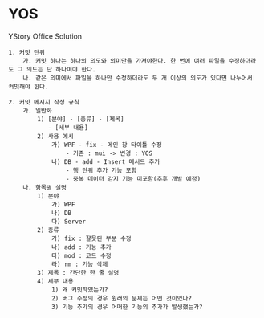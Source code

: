 # YOS
YStory Office Solution

	1. 커밋 단위
		가. 커밋 하나는 하나의 의도와 의미만을 가져야한다. 한 번에 여러 파일을 수정하더라도 그 의도는 단 하나여야 한다.
		나. 같은 의미에서 파일을 하나만 수정하더라도 두 개 이상의 의도가 있다면 나누어서 커밋해야 한다.
		
	2. 커밋 메시지 작성 규칙
		가. 일반화
			1) [분야] - [종류] - [제목]
			   - [세부 내용]
			2) 사용 예시
				가) WPF - fix - 메인 창 타이틀 수정
			   	    - 기존 : mui -> 변경 : YOS
			   	나) DB - add - Insert 메서드 추가
			   	    - 행 단위 추가 기능 포함
			   	    - 중복 데이터 감지 기능 미포함(추후 개발 예정)
		나. 항목별 설명
			1) 분야
				가) WPF
				나) DB
				다) Server
			2) 종류
				가) fix : 잘못된 부분 수정
				나) add : 기능 추가
				다) mod : 코드 수정
				라) rm : 기능 삭제
			3) 제목 : 간단한 한 줄 설명
			4) 세부 내용
				1) 왜 커밋하였는가?
				2) 버그 수정의 경우 원래의 문제는 어떤 것이었나?
				3) 기능 추가의 경우 어떠한 기능의 추가가 발생했는가?

